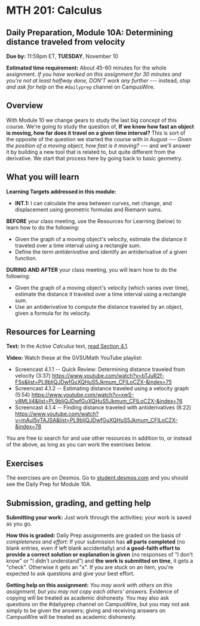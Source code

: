 # MTH 201: Calculus

## Daily Preparation, Module 10A: Determining distance traveled from velocity

**Due by:** 11:59pm ET, **TUESDAY**, November 10 

**Estimated time requirement:** About 45-60 minutes for the whole assignment. *If you have worked on this assignment for 30 minutes and you're not at least halfway done, DON'T work any further* --- instead, *stop and ask for help* on the `#dailyprep` channel on CampusWire. 

## Overview 

With Module 10 we change gears to study the last big concept of this course. We're going to study the question of, **If we know how fast an object is moving, how far does it travel on a given time interval?** This is sort of the opposite of the question we started the course with in August --- *Given the position of a moving object, how fast is it moving?* --- and we'll answer it by building a new tool that is related to, but quite different from the derivative. We start that process here by going back to basic geometry. 

## What you will learn 

**Learning Targets addressed in this module:** 

-   **INT.1:** I can calculate the area between curves, net change, and displacement using geometric formulas and Riemann sums.


**BEFORE** your class meeting, use the Resources for Learning (below) to learn how to do the following: 

- Given the graph of a moving object's velocity, estimate the distance it traveled over a time interval using a rectangle sum. 
- Define the term *antiderivative* and identify an antiderivative of a given function. 

**DURING AND AFTER** your class meeting, you will learn how to do the following: 

- Given the graph of a moving object's velocity (which varies over time), estimate the distance it traveled over a time interval using a rectangle sum. 
- Use an antiderivative to compute the distance traveled by an object, given a formula for its velocity.




## Resources for Learning


**Text:** In the _Active Calculus_ text, [read Section 4.1](https://activecalculus.org/single/sec-4-1-velocity-distance.html). 


**Video:** Watch these at the GVSUMath YouTube playlist: 

- Screencast 4.1.1 -- Quick Review: Determining distance traveled from velocity (3:37)  https://www.youtube.com/watch?v=bTJuR2f-FSs&list=PL9bIjQJDwfGuXQHuS5Jkmum_CFILoCZX-&index=75
- Screencast 4.1.2 -- Estimating distance traveled using a velocity graph (5:54) https://www.youtube.com/watch?v=xwS-v8MLli4&list=PL9bIjQJDwfGuXQHuS5Jkmum_CFILoCZX-&index=76
- Screencast 4.1.4 -- Finding distance traveled with antiderivatives (8:22) https://www.youtube.com/watch?v=mAul5vTAJSA&list=PL9bIjQJDwfGuXQHuS5Jkmum_CFILoCZX-&index=78


You are free to search for and use other resources in addition to, or instead of the above, as long as you can work the exercises below.


## Exercises

The exercises are on Desmos. Go to [student.desmos.com](http://student.desmos.com) and you should see the Daily Prep for Module 10A. 

## Submission, grading, and getting help 

**Submitting your work:** Just work through the activities; your work is saved as you go. 

**How this is graded:** Daily Prep assignments are graded on the basis of *completeness and effort*: If your submission has **all parts completed** (no blank entries, even if left blank accidentally) and **a good-faith effort to provide a correct solution or explanation is given** (no responses of "I don't know" or "I didn't understand") and **the work is submitted on time**, it gets a "check". Otherwise it gets an "x". If you are stuck on an item, you're expected to ask questions and give your best effort.  

**Getting help on this assignment:** *You may work with others on this assignment, but you may not copy each others' answers.* Evidence of copying will be treated as academic dishonesty. You may also ask questions on the #dailyprep channel on CampusWire, but you may not ask simply to be given the answers; giving and receiving answers on CampusWire will be treated as academic dishonesty.
<!--stackedit_data:
eyJoaXN0b3J5IjpbOTUyMTE2MTk1XX0=
-->